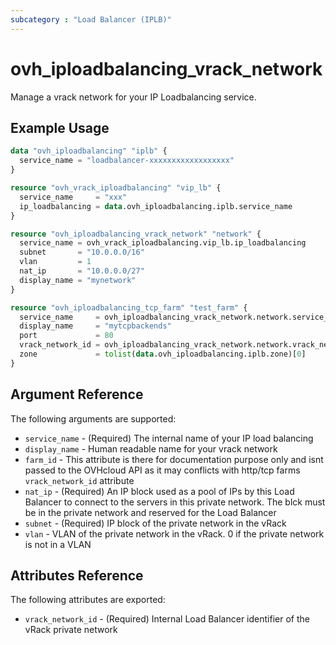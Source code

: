 ```yaml
---
subcategory : "Load Balancer (IPLB)"
---
```


# ovh_iploadbalancing_vrack_network

Manage a vrack network for your IP Loadbalancing service.

## Example Usage

```terraform
data "ovh_iploadbalancing" "iplb" {
  service_name = "loadbalancer-xxxxxxxxxxxxxxxxxx"
}

resource "ovh_vrack_iploadbalancing" "vip_lb" {
  service_name     = "xxx"
  ip_loadbalancing = data.ovh_iploadbalancing.iplb.service_name
}

resource "ovh_iploadbalancing_vrack_network" "network" {
  service_name = ovh_vrack_iploadbalancing.vip_lb.ip_loadbalancing
  subnet       = "10.0.0.0/16"
  vlan         = 1
  nat_ip       = "10.0.0.0/27"
  display_name = "mynetwork"
}

resource "ovh_iploadbalancing_tcp_farm" "test_farm" {
  service_name     = ovh_iploadbalancing_vrack_network.network.service_name
  display_name     = "mytcpbackends"
  port             = 80
  vrack_network_id = ovh_iploadbalancing_vrack_network.network.vrack_network_id
  zone             = tolist(data.ovh_iploadbalancing.iplb.zone)[0]
}
```

## Argument Reference

The following arguments are supported:

* `service_name` - (Required) The internal name of your IP load balancing
* `display_name` - Human readable name for your vrack network
* `farm_id` - This attribute is there for documentation purpose only and isnt passed to the OVHcloud API as it may conflicts with http/tcp farms `vrack_network_id` attribute
* `nat_ip` - (Required) An IP block used as a pool of IPs by this Load Balancer to connect to the servers in this private network. The blck must be in the private network and reserved for the Load Balancer
* `subnet` - (Required) IP block of the private network in the vRack
* `vlan` - VLAN of the private network in the vRack. 0 if the private network is not in a VLAN

## Attributes Reference

The following attributes are exported:

* `vrack_network_id` - (Required) Internal Load Balancer identifier of the vRack private network
